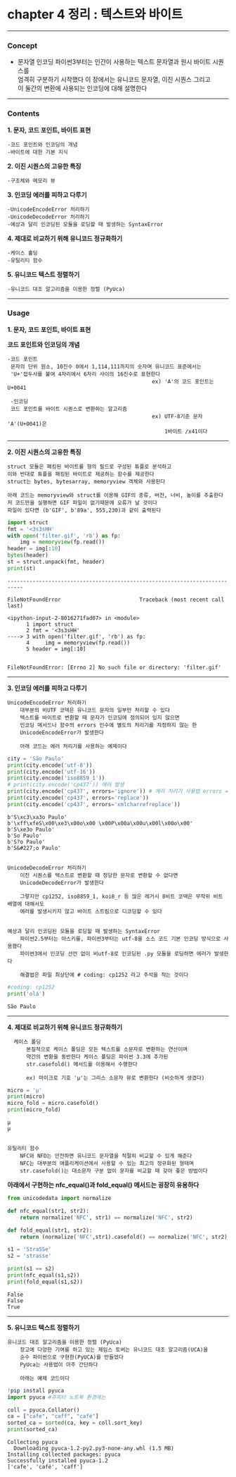 # chapter 4 정리 : 텍스트와 바이트
***
### Concept 
* 문자열 인코딩
    파이썬3부터는 인간이 사용하는 텍스트 문자열과 원시 바이트 시퀀스를   
    엄격히 구분하기 시작했다 
    이 장에서는 유니코드 문자열, 이진 시퀀스 그리고   
    이 둘간의 변환에 사용되는 인코딩에 대해 설명한다
    
---    
    
### Contents
**1. 문자, 코드 포인트, 바이트 표현**  

    -코드 포인트와 인코딩의 개념
    -바이트에 대한 기본 지식
      
      
**2. 이진 시퀀스의 고유한 특징**    

    -구조체와 메모리 뷰      
    
**3. 인코딩 에러를 피하고 다루기**  

    -UnicodeEncodeError 처리하기
    -UnicodeDecodeError 처리하기
    -예상과 달리 인코딩된 모듈을 로딩할 때 발생하는 SyntaxError

**4. 제대로 비교하기 위해 유니코드 정규화하기**  
  
    -케이스 홀딩
    -유틸리티 함수
    
**5. 유니코드 텍스트 정렬하기**  
  
    -유니코드 대조 알고리즘을 이용한 정렬 (PyUca)
    
    
---

### Usage    
  
**1. 문자, 코드 포인트, 바이트 표현** 
  
**코드 포인트와 인코딩의 개념**  

    -코드 포인트   
     문자의 단위 원소, 10진수 0에서 1,114,111까지의 숫자며 유니코드 표준에서는   
     'U+'접두사를 붙여 4자리에서 6자리 사이의 16진수로 표현한다
                                                  ex) 'A'의 코드 포인트는 U+0041  
                                                    
     -인코딩   
     코드 포인트를 바이트 시퀀스로 변환하는 알고리즘
                                                  ex) UTF-8기준 문자 'A'(U+0041)은
                                                      1바이트 /x41이다
                                                      
---

  
**2. 이진 시퀀스의 고유한 특징**
      
    struct 모듈은 패킹된 바이트를 형의 필드로 구성된 튜플로 분석하고  
    이와 반대로 튜플을 패킹된 바이트로 제공하는 함수를 제공한다
    struct는 bytes, bytesarray, memoryview 객체와 사용된다
    
    아래 코드는 memoryview와 struct를 이용해 GIF의 종류, 버전, 너비, 높이를 추출한다
    저 코드만을 실행하면 GIF 파일이 없기때문에 오류가 날 것이다
    파일이 있다면 (b'GIF', b'89a', 555,230)과 같이 출력된다


```python
import struct
fmt = '<3s3sHH'
with open('filter.gif', 'rb') as fp:
    img = memoryview(fp.read())
header = img[:10]
bytes(header)
st = struct.unpack(fmt, header)
print(st)
```


    ---------------------------------------------------------------------------

    FileNotFoundError                         Traceback (most recent call last)

    <ipython-input-2-8016271fad07> in <module>
          1 import struct
          2 fmt = '<3s3sHH'
    ----> 3 with open('filter.gif', 'rb') as fp:
          4     img = memoryview(fp.read())
          5 header = img[:10]
    

    FileNotFoundError: [Errno 2] No such file or directory: 'filter.gif'


---

**3. 인코딩 에러를 피하고 다루기**  

    UnicodeEncodeError 처리하기  
        대부분의 비UTF 코덱은 유니코드 문자의 일부만 처리할 수 있다
        텍스트를 바이트로 변환할 때 문자가 인코딩에 정의되어 있지 않으면
        인코딩 메서드나 함수의 errors 인수에 별도의 처리기를 지정하지 않는 한
        UnicodeEncodeError가 발생한다 
        
        아래 코드는 에러 처리기를 사용하는 예제이다


```python
city = 'São Paulo'
print(city.encode('utf-8'))
print(city.encode('utf-16'))
print(city.encode('iso8859_1'))
# print(city.encode('cp437')) 에러 발생
print(city.encode('cp437', errors='ignore')) # 에러 처리기 사용법 errors = ""
print(city.encode('cp437', errors='replace'))
print(city.encode('cp437', errors='xmlcharrefreplace'))
```

    b'S\xc3\xa3o Paulo'
    b'\xff\xfeS\x00\xe3\x00o\x00 \x00P\x00a\x00u\x00l\x00o\x00'
    b'S\xe3o Paulo'
    b'So Paulo'
    b'S?o Paulo'
    b'S&#227;o Paulo'
    

    UnicodeDecodeError 처리하기
        이진 시퀀스를 텍스트로 변환할 때 정당한 문자로 변환할 수 없다면 
        UnicodeDecodeError가 발생한다
        
        그렇지만 cp1252, iso8859_1, koi8_r 등 많은 레거시 8비트 코덱은 무작위 비트 배열에 대해서도 
        에러를 발생시키지 않고 바이트 스트림으로 디코딩할 수 있다  
          
          
    예상과 달리 인코딩된 모듈을 로딩할 때 발생하는 SyntaxError
        파이썬2.5부터는 아스키를, 파이썬3부터는 utf-8을 소스 코드 기본 인코딩 방식으로 사용했다
        파이썬3에서 인코딩 선언 없이 비utf-8로 인코딩된 .py 모듈을 로딩하면 에러가 발생한다  
        
        해결법은 파일 최상단에 # coding: cp1252 라고 주석을 적는 것이다


```python
#coding: cp1252
print('olá')
```

    São Paulo
    

---

**4. 제대로 비교하기 위해 유니코드 정규화하기**  
  
      케이스 폴딩
          본질적으로 케이스 폴딩은 모든 텍스트를 소문자로 변환하는 연산이며
          약간의 변환을 동반한다 케이스 폴딩은 파이썬 3.3에 추가된
          str.casefold() 메서드를 이용해서 수행한다
            
          ex) 마이크로 기호 'μ'는 그리스 소문자 뮤로 변환한다 (비슷하게 생겼다)


```python
micro = 'μ'
print(micro)
micro_fold = micro.casefold()
print(micro_fold)
```

    μ
    μ
    

    유틸리티 함수
        NFC와 NFD는 안전하면 유니코드 문자열을 적절히 비교할 수 있게 해준다
        NFC는 대부분의 애플리케이션에서 사용할 수 있는 최고의 정규화된 형태며
        str.casefold()는 대소문자 구분 없이 문자를 비교할 때 갖아 좋은 방법이다

**아래에서 구현하는 nfc_equal()과 fold_equal() 메서드는 굉장히 유용하다**


```python
from unicodedata import normalize

def nfc_equal(str1, str2):
    return normalize('NFC', str1) == normalize('NFC', str2)

def fold_equal(str1, str2):
    return (normalize('NFC',str1).casefold() == normalize('NFC', str2).casefold())

s1 = 'StraSSe'
s2 = 'strasse'

print(s1 == s2)
print(nfc_equal(s1,s2))
print(fold_equal(s1,s2))
```

    False
    False
    True
    

---

**5. 유니코드 텍스트 정렬하기**  
  
    유니코드 대조 알고리즘을 이용한 정렬 (PyUca)
        장고에 다양한 기여를 하고 있는 제임스 토버는 유니코드 대조 알고리즘(UCA)을
        순수 파이썬으로 구현한(PyUCA)를 만들었다
        PyUca는 사용법이 아주 간단하다
        
        아래는 예제 코드이다


```python
!pip install pyuca
import pyuca #쥬피터 노트북 환경에는 

coll = pyuca.Collator()
ca = ["cafe", "caff", "café"]
sorted_ca = sorted(ca, key = coll.sort_key)
print(sorted_ca)
```

    Collecting pyuca
      Downloading pyuca-1.2-py2.py3-none-any.whl (1.5 MB)
    Installing collected packages: pyuca
    Successfully installed pyuca-1.2
    ['cafe', 'café', 'caff']
    
